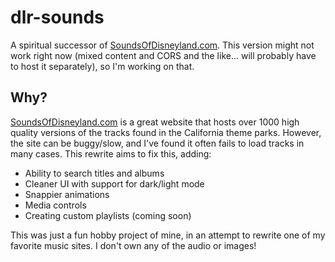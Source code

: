 # dlr-sounds
 A spiritual successor of [SoundsOfDisneyland.com](http://soundsofdisneyland.com). This version might not work right now (mixed content and CORS and the like... will probably have to host it separately), so I'm working on that.

## Why?
[SoundsOfDisneyland.com](http://soundsofdisneyland.com) is a great website that hosts over 1000 high quality versions of the tracks found in the California theme parks. However, the site can be buggy/slow, and I've found it often fails to load tracks in many cases. This rewrite aims to fix this, adding:
- Ability to search titles and albums
- Cleaner UI with support for dark/light mode
- Snappier animations
- Media controls
- Creating custom playlists (coming soon)

This was just a fun hobby project of mine, in an attempt to rewrite one of my favorite music sites. I don't own any of the audio or images!